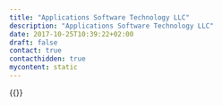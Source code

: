 ```yaml
---
title: "Applications Software Technology LLC"
description: "Applications Software Technology LLC"
date: 2017-10-25T10:39:22+02:00
draft: false
contact: true
contacthidden: true
mycontent: static
---
```

{{<partner-single
company="Applications Software Technology LLC"
type="si"
website="https://www.astcorporation.com/"
countrycode="US"
city="Lisle"
description="AST is an award-winning, full-service enterprise systems integrator, serving clients in the Public and Commercial Sectors for more than two decades. Clients look to AST for leadership and assistance in systems integration, business process redesign, project management, systems administration, and training. From on-premises applications to modern cloud technology, AST’s services encompass all aspects of Enterprise Resource Planning, Business Intelligence, Enterprise Performance Management, Customer Experience, and Middleware. AST also offers flexible Managed Services, supporting the needs of over 200 customers around the globe."
siregion="na,apac"
level="basic"
logo="//images.ctfassets.net/vpidbgnakfvf/2HLxF2BsowEzmuuUEOdDHy/dc1726f4552d6a99cc14204706b91154/applications_software_technology_llc_logo.png">}}